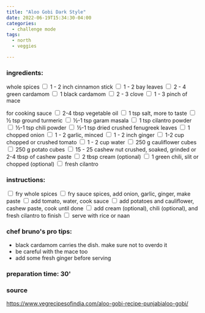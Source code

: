 ```yaml
---
title: "Aloo Gobi Dark Style"
date: 2022-06-19T15:34:30-04:00
categories:
  - challenge mode 
tags:
  - north
  - veggies

---
```


### ingredients:

whole spices
<input type="checkbox"> 1 - 2 inch cinnamon stick
<input type="checkbox"> 1 - 2 bay leaves
<input type="checkbox"> 2 - 4 green cardamom
<input type="checkbox"> 1 black cardamom
<input type="checkbox"> 2 - 3 clove
<input type="checkbox"> 1 - 3 pinch of mace

for cooking sauce
<input type="checkbox"> 2-4 tbsp vegetable oil 
<input type="checkbox"> 1 tsp salt, more to taste 
<input type="checkbox"> ½ tsp ground turmeric
<input type="checkbox"> ½-1 tsp garam masala
<input type="checkbox"> 1 tsp cilantro powder 
<input type="checkbox"> ½-1 tsp chili powder
<input type="checkbox"> ½-1 tsp dried crushed fenugreek leaves 
<input type="checkbox"> 1 chopped onion
<input type="checkbox"> 1 - 2 garlic, minced
<input type="checkbox"> 1 - 2 inch ginger
<input type="checkbox"> 1-2 cup chopped or crushed tomato
<input type="checkbox"> 1 - 2 cup water
<input type="checkbox"> 250 g cauliflower cubes
<input type="checkbox"> 250 g potato cubes
<input type="checkbox"> 15 - 25 cashew nut crushed, soaked, grinded or 2-4 tbsp of cashew paste
<input type="checkbox"> 2 tbsp cream (optional)
<input type="checkbox"> 1 green chili, slit or chopped (optional)
<input type="checkbox"> fresh cilantro




### instructions:

<input type="checkbox"> fry whole spices
<input type="checkbox"> fry sauce spices, add onion, garlic, ginger, make paste
<input type="checkbox"> add tomato, water, cook sauce
<input type="checkbox"> add potatoes and cauliflower, cashew paste, cook until done
<input type="checkbox"> add cream (optional), chili (optional), and fresh cilantro to finish
<input type="checkbox"> serve with rice or naan

### chef bruno's pro tips:

- black cardamom carries the dish. make sure not to overdo it
- be careful with the mace too
- add some fresh ginger before serving


### preparation time: 30'

### source

<a href="https://www.vegrecipesofindia.com/aloo-gobi-recipe-punjabialoo-gobi/
" target="_blank" >https://www.vegrecipesofindia.com/aloo-gobi-recipe-punjabialoo-gobi/
</a>
